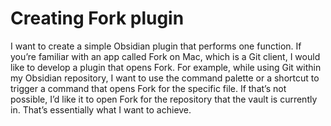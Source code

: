 # Creating Fork plugin

I want to create a simple Obsidian plugin that performs one function. If you’re familiar with an app called Fork on Mac, which is a Git client, I would like to develop a plugin that opens Fork. For example, while using Git within my Obsidian repository, I want to use the command palette or a shortcut to trigger a command that opens Fork for the specific file. If that’s not possible, I’d like it to open Fork for the repository that the vault is currently in. That’s essentially what I want to achieve.